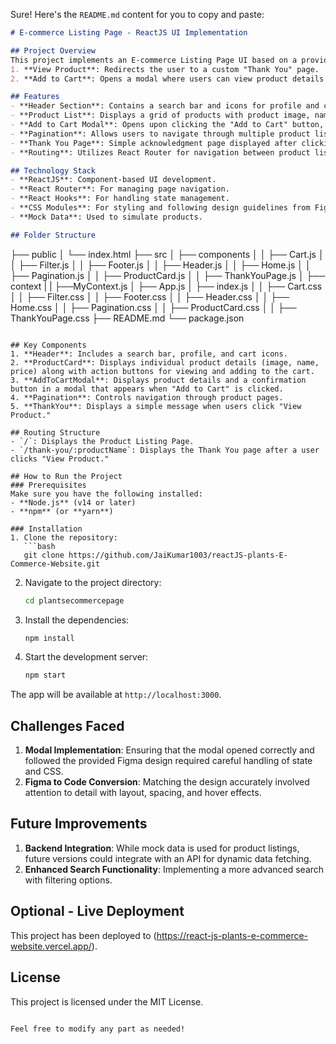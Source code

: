 Sure! Here's the `README.md` content for you to copy and paste:

```markdown
# E-commerce Listing Page - ReactJS UI Implementation

## Project Overview
This project implements an E-commerce Listing Page UI based on a provided Figma design. The page displays a grid/list of products, and users can interact with each product through two main actions:
1. **View Product**: Redirects the user to a custom "Thank You" page.
2. **Add to Cart**: Opens a modal where users can view product details and confirm adding the product to their cart.

## Features
- **Header Section**: Contains a search bar and icons for profile and cart.
- **Product List**: Displays a grid of products with product image, name, price, and buttons for viewing and adding to cart.
- **Add to Cart Modal**: Opens upon clicking the "Add to Cart" button, displaying product details and a confirmation button.
- **Pagination**: Allows users to navigate through multiple product listings (functional with mock data).
- **Thank You Page**: Simple acknowledgment page displayed after clicking "View Product".
- **Routing**: Utilizes React Router for navigation between product listing and Thank You pages.

## Technology Stack
- **ReactJS**: Component-based UI development.
- **React Router**: For managing page navigation.
- **React Hooks**: For handling state management.
- **CSS Modules**: For styling and following design guidelines from Figma.
- **Mock Data**: Used to simulate products.

## Folder Structure
```
├── public
│   └── index.html
├── src
│   ├── components
│   │   ├── Cart.js
│   │   ├── Filter.js
│   │   ├── Footer.js
│   │   ├── Header.js
│   │   ├── Home.js
│   │   ├── Pagination.js
│   │   ├── ProductCard.js
│   │   ├── ThankYouPage.js
│   ├── context
|   |   ├──MyContext.js
│   ├── App.js
│   ├── index.js
│   │   ├── Cart.css
│   │   ├── Filter.css
│   │   ├── Footer.css
│   │   ├── Header.css
│   │   ├── Home.css
│   │   ├── Pagination.css
│   │   ├── ProductCard.css
│   │   ├── ThankYouPage.css
├── README.md
└── package.json
```

## Key Components
1. **Header**: Includes a search bar, profile, and cart icons.
2. **ProductCard**: Displays individual product details (image, name, price) along with action buttons for viewing and adding to the cart.
3. **AddToCartModal**: Displays product details and a confirmation button in a modal that appears when "Add to Cart" is clicked.
4. **Pagination**: Controls navigation through product pages.
5. **ThankYou**: Displays a simple message when users click "View Product."

## Routing Structure
- `/`: Displays the Product Listing Page.
- `/thank-you/:productName`: Displays the Thank You page after a user clicks "View Product."

## How to Run the Project
### Prerequisites
Make sure you have the following installed:
- **Node.js** (v14 or later)
- **npm** (or **yarn**)

### Installation
1. Clone the repository:
   ```bash
   git clone https://github.com/JaiKumar1003/reactJS-plants-E-Commerce-Website.git
   ```
2. Navigate to the project directory:
   ```bash
   cd plantsecommercepage
   ```
3. Install the dependencies:
   ```bash
   npm install
   ```
4. Start the development server:
   ```bash
   npm start
   ```

The app will be available at `http://localhost:3000`.

## Challenges Faced
1. **Modal Implementation**: Ensuring that the modal opened correctly and followed the provided Figma design required careful handling of state and CSS.
2. **Figma to Code Conversion**: Matching the design accurately involved attention to detail with layout, spacing, and hover effects.

## Future Improvements
1. **Backend Integration**: While mock data is used for product listings, future versions could integrate with an API for dynamic data fetching.
2. **Enhanced Search Functionality**: Implementing a more advanced search with filtering options.

## Optional - Live Deployment
This project has been deployed to (https://react-js-plants-e-commerce-website.vercel.app/).

## License
This project is licensed under the MIT License.
```

Feel free to modify any part as needed!
